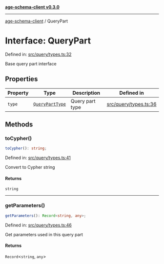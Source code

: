 [**age-schema-client v0.3.0**](../index.md)

***

[age-schema-client](/ageSchemaClient/api-generated/index.md) / QueryPart

# Interface: QueryPart

Defined in: [src/query/types.ts:32](https://github.com/standardbeagle/ageSchemaClient/blob/main/src/query/types.ts#L32)

Base query part interface

## Properties

| Property | Type | Description | Defined in |
| ------ | ------ | ------ | ------ |
| <a id="type"></a> `type` | [`QueryPartType`](/ageSchemaClient/api-generated/enumerations/QueryPartType.md) | Query part type | [src/query/types.ts:36](https://github.com/standardbeagle/ageSchemaClient/blob/main/src/query/types.ts#L36) |

## Methods

### toCypher()

```ts
toCypher(): string;
```

Defined in: [src/query/types.ts:41](https://github.com/standardbeagle/ageSchemaClient/blob/main/src/query/types.ts#L41)

Convert to Cypher string

#### Returns

`string`

***

### getParameters()

```ts
getParameters(): Record<string, any>;
```

Defined in: [src/query/types.ts:46](https://github.com/standardbeagle/ageSchemaClient/blob/main/src/query/types.ts#L46)

Get parameters used in this query part

#### Returns

`Record`\<`string`, `any`\>
